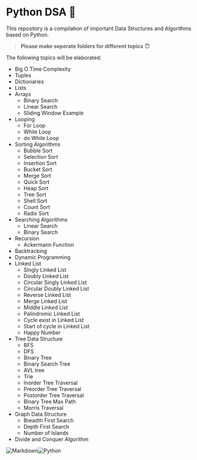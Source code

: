 # Python DSA :snake:

This repository is a compilation of important Data Structures and Algorithms based on Python.

> **Please make seperate folders for different topics** :innocent:

The following topics will be elaborated:

* Big O Time Complexity 
* Tuples
* Dictionaries
* Lists
* Arrays
  * Binary Search
  * Linear Search 
  * Sliding Window Example
* Looping
  * For Loop
  * While Loop
  * do While Loop
* Sorting Algorithms
  * Bubble Sort
  * Selection Sort
  * Insertion Sort
  * Bucket Sort
  * Merge Sort
  * Quick Sort
  * Heap Sort
  * Tree Sort
  * Shell Sort
  * Count Sort
  * Radix Sort
* Searching Algorithms
  * Linear Search
  * Binary Search
* Recursion
  * Ackermann Function
* Backtracking
* Dynamic Programming
* Linked List
  * Singly Linked List
  * Doubly Linked List  
  * Circular Singly Linked List
  * Circular Doubly Linked List
  * Reverse Linked List
  * Merge Linked List
  * Middle Linked List
  * Palindromic Linked List
  * Cycle exist in Linked List
  * Start of cycle in Linked List
  * Happy Number
* Tree Data Structure
  * BFS
  * DFS
  * Binary Tree
  * Binary Search Tree
  * AVL tree
  * Trie
  * Inorder Tree Traversal
  * Preorder Tree Traversal
  * Postorder Tree Traversal
  * Binary Tree Max Path
  * Morris Traversal
* Graph Data Structure
  * Breadth First Search
  * Depth First Search
  * Number of Islands
* Divide and Conquer Algorithm

![Markdown](https://img.shields.io/badge/markdown-%23000000.svg?style=for-the-badge&logo=markdown&logoColor=white)![Python](https://img.shields.io/badge/python-3670A0?style=for-the-badge&logo=python&logoColor=ffdd54)
